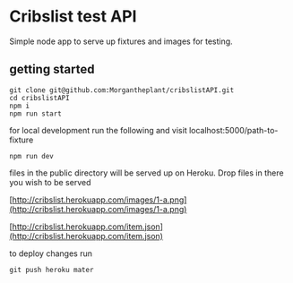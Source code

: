 # Cribslist test API

Simple node app to serve up fixtures and images for testing.

## getting started

```
git clone git@github.com:Morgantheplant/cribslistAPI.git
cd cribslistAPI
npm i
npm run start
```
for local development run the following and visit localhost:5000/path-to-fixture

```
npm run dev
```

files in the public directory will be served up on Heroku. Drop files in there you wish to be served

[http://cribslist.herokuapp.com/images/1-a.png](http://cribslist.herokuapp.com/images/1-a.png)

[http://cribslist.herokuapp.com/item.json](http://cribslist.herokuapp.com/item.json)

to deploy changes run
```
git push heroku mater
```
